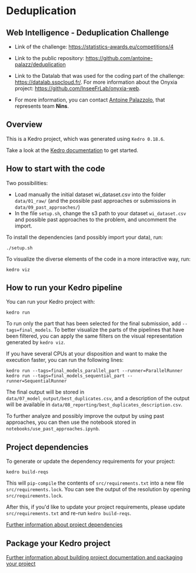 # Deduplication

## Web Intelligence - Deduplication Challenge

- Link of the challenge: https://statistics-awards.eu/competitions/4

- Link to the public repository: https://github.com/antoine-palazz/deduplication

- Link to the Datalab that was used for the coding part of the challenge: https://datalab.sspcloud.fr/. For more information about the Onyxia project: https://github.com/InseeFrLab/onyxia-web.

- For more information, you can contact [Antoine Palazzolo](mailto:antoine.palazzolo@insee.fr), that represents team **Nins**.

## Overview

This is a Kedro project, which was generated using `Kedro 0.18.6`.

Take a look at the [Kedro documentation](https://kedro.readthedocs.io) to get started.

## How to start with the code

Two possibilities:
- Load manually the initial dataset wi_dataset.csv into the folder ```data/01_raw/``` (and the possible past approaches or submissions in ```data/09_past_approaches/```)
- In the file ```setup.sh```, change the s3 path to your dataset ```wi_dataset.csv``` and possible past approaches to the problem, and uncomment the import.

To install the dependencies (and possibly import your data), run:

```
./setup.sh
```

To visualize the diverse elements of the code in a more interactive way, run:

```
kedro viz
```

## How to run your Kedro pipeline

You can run your Kedro project with:

```
kedro run
```

To run only the part that has been selected for the final submission, add ```--tags=final_models```. To better visualize the parts of the pipelines that have been filtered, you can apply the same filters on the visual representation generated by ```kedro viz```.

If you have several CPUs at your disposition and want to make the execution faster, you can run the following lines:
```
kedro run --tags=final_models_parallel_part --runner=ParallelRunner
kedro run --tags=final_models_sequential_part --runner=SequentialRunner
```

The final output will be stored in ```data/07_model_output/best_duplicates.csv```, and a description of the output will be available in ```data/08_reporting/best_duplicates_description.csv```.

To further analyze and possibly improve the output by using past approaches, you can then use the notebook stored in ```notebooks/use_past_approaches.ipynb```.

## Project dependencies

To generate or update the dependency requirements for your project:

```
kedro build-reqs
```

This will `pip-compile` the contents of `src/requirements.txt` into a new file `src/requirements.lock`. You can see the output of the resolution by opening `src/requirements.lock`.

After this, if you'd like to update your project requirements, please update `src/requirements.txt` and re-run `kedro build-reqs`.

[Further information about project dependencies](https://kedro.readthedocs.io/en/stable/kedro_project_setup/dependencies.html#project-specific-dependencies)

## Package your Kedro project

[Further information about building project documentation and packaging your project](https://kedro.readthedocs.io/en/stable/tutorial/package_a_project.html)
